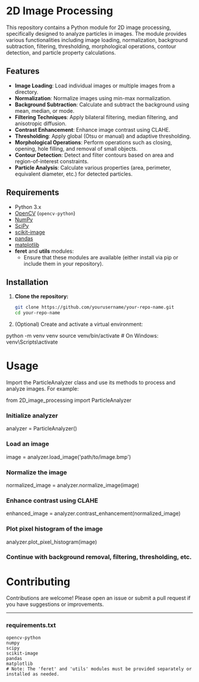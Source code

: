 # 2D Image Processing

This repository contains a Python module for 2D image processing, specifically designed to analyze particles in images. The module provides various functionalities including image loading, normalization, background subtraction, filtering, thresholding, morphological operations, contour detection, and particle property calculations.

## Features

- **Image Loading**: Load individual images or multiple images from a directory.
- **Normalization**: Normalize images using min-max normalization.
- **Background Subtraction**: Calculate and subtract the background using mean, median, or mode.
- **Filtering Techniques**: Apply bilateral filtering, median filtering, and anisotropic diffusion.
- **Contrast Enhancement**: Enhance image contrast using CLAHE.
- **Thresholding**: Apply global (Otsu or manual) and adaptive thresholding.
- **Morphological Operations**: Perform operations such as closing, opening, hole filling, and removal of small objects.
- **Contour Detection**: Detect and filter contours based on area and region-of-interest constraints.
- **Particle Analysis**: Calculate various properties (area, perimeter, equivalent diameter, etc.) for detected particles.

## Requirements

- Python 3.x
- [OpenCV](https://opencv.org/) (`opencv-python`)
- [NumPy](https://numpy.org/)
- [SciPy](https://www.scipy.org/)
- [scikit-image](https://scikit-image.org/)
- [pandas](https://pandas.pydata.org/)
- [matplotlib](https://matplotlib.org/)
- **feret** and **utils** modules:
  - Ensure that these modules are available (either install via pip or include them in your repository).

## Installation

1. **Clone the repository:**

   ```bash
   git clone https://github.com/yourusername/your-repo-name.git
   cd your-repo-name

2. (Optional) Create and activate a virtual environment:

  python -m venv venv
  source venv/bin/activate  # On Windows: venv\Scripts\activate

# Usage

Import the ParticleAnalyzer class and use its methods to process and analyze images. For example:

from 2D_image_processing import ParticleAnalyzer

### Initialize analyzer
analyzer = ParticleAnalyzer()

### Load an image
image = analyzer.load_image('path/to/image.bmp')

### Normalize the image
normalized_image = analyzer.normalize_image(image)

### Enhance contrast using CLAHE
enhanced_image = analyzer.contrast_enhancement(normalized_image)

### Plot pixel histogram of the image
analyzer.plot_pixel_histogram(image)

### Continue with background removal, filtering, thresholding, etc.


# Contributing

Contributions are welcome! Please open an issue or submit a pull request if you have suggestions or improvements.

---

### requirements.txt

```plaintext
opencv-python
numpy
scipy
scikit-image
pandas
matplotlib
# Note: The 'feret' and 'utils' modules must be provided separately or installed as needed.


